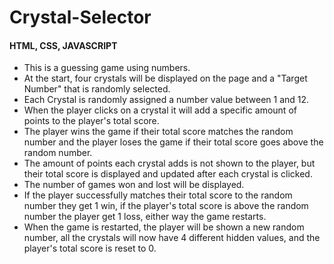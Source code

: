 # Crystal-Selector

#### HTML, CSS, JAVASCRIPT

* This is a guessing game using numbers.
* At the start, four crystals will be displayed on the page and a "Target Number" that is randomly selected.
* Each Crystal is randomly assigned a number value between 1 and 12.
* When the player clicks on a crystal it will add a specific amount of points to the player's total score.
* The player wins the game if their total score matches the random number and the player loses the game if their total score goes above the random number.
* The amount of points each crystal adds is not shown to the player, but their total score is displayed and updated after each crystal is clicked.
* The number of games won and lost will be displayed.
* If the player successfully matches their total score to the random number they get 1 win, if the player's total score is above the random number the player get 1 loss, either way the game restarts.
* When the game is restarted, the player will be shown a new random number, all the crystals will now have 4 different hidden values, and the player's total score is reset to 0.

